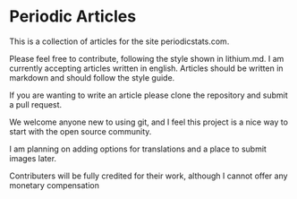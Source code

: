 # Periodic Articles

This is a collection of articles for the site periodicstats.com.

Please feel free to contribute, following the style shown in lithium.md. I am currently accepting articles written in english. Articles should be written in markdown and should follow the style guide.

If you are wanting to write an article please clone the repository and submit a pull request.

We welcome anyone new to using git, and I feel this project is a nice way to start with the open source community.

I am planning on adding options for translations and a place to submit images later.

Contributers will be fully credited for their work, although I cannot offer any monetary compensation
